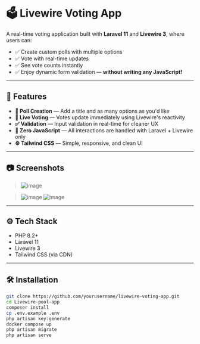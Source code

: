 # 🗳️ Livewire Voting App

A real-time voting application built with **Laravel 11** and **Livewire 3**, where users can:

- ✅ Create custom polls with multiple options  
- ✅ Vote with real-time updates  
- ✅ See vote counts instantly  
- ✅ Enjoy dynamic form validation — **without writing any JavaScript!**

---

## 🚀 Features

- **🔧 Poll Creation** — Add a title and as many options as you'd like
- **📡 Live Voting** — Votes update immediately using Livewire's reactivity
- **✅ Validation** — Input validation in real-time for cleaner UX
- **🧠 Zero JavaScript** — All interactions are handled with Laravel + Livewire only
- **⚙️ Tailwind CSS** — Simple, responsive, and clean UI

---

## 📷 Screenshots

> ![image](https://github.com/user-attachments/assets/eab19992-5e52-4d73-be0d-818f9625f194)

> ![image](https://github.com/user-attachments/assets/1db41d35-0f06-4c26-ba8d-233c09749d82)
> ![image](https://github.com/user-attachments/assets/5a50702e-8f6f-4559-a77d-7031af65f9e2)



---

## ⚙️ Tech Stack

- PHP 8.2+
- Laravel 11
- Livewire 3
- Tailwind CSS (via CDN)

---

## 🛠️ Installation

```bash
git clone https://github.com/yourusername/livewire-voting-app.git
cd Livewire-pool-app
composer install
cp .env.example .env
php artisan key:generate
docker compose up
php artisan migrate
php artisan serve
